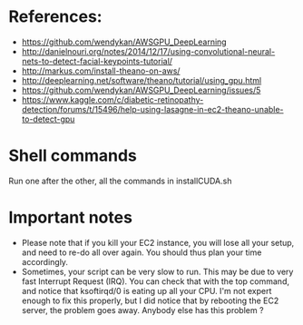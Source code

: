 # References:

- https://github.com/wendykan/AWSGPU_DeepLearning
- http://danielnouri.org/notes/2014/12/17/using-convolutional-neural-nets-to-detect-facial-keypoints-tutorial/
- http://markus.com/install-theano-on-aws/
- http://deeplearning.net/software/theano/tutorial/using_gpu.html
- https://github.com/wendykan/AWSGPU_DeepLearning/issues/5
- https://www.kaggle.com/c/diabetic-retinopathy-detection/forums/t/15496/help-using-lasagne-in-ec2-theano-unable-to-detect-gpu


# Shell commands
Run one after the other, all the commands in installCUDA.sh

# Important notes
- Please note that if you kill your EC2 instance, you will lose all your setup, and need to re-do all over again. You should thus plan your time accordingly.
- Sometimes, your script can be very slow to run. This may be due to very fast Interrupt Request (IRQ). You can check that with the top command, and notice that ksoftirqd/0 is eating up all your CPU. I'm not expert enough to fix this properly, but I did notice that by rebooting the EC2 server, the problem goes away. Anybody else has this problem ?
